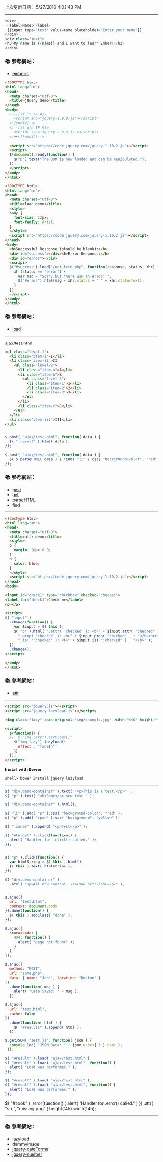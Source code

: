 
上次更新日期： 5/27/2016 4:02:43 PM      

---

```js
<div>
 <label>Name:</label>
 {{input type="text" value=name placeholder="Enter your name"}}
</div>
<div class="text">
<h3>My name is {{name}} and I want to learn Ember!</h3>
</div>

```

### :books: 參考網站：
- [emberjs](http://emberjs.com/)

```html
<!DOCTYPE html>
<html lang="en">
<head>
  <meta charset="utf-8">
  <title>jQuery demo</title>
</head>
<body>
  <!--[if lt IE 9]>
    <script src="jquery-1.9.0.js"></script>
  <![endif]-->
  <!--[if gte IE 9]>
    <script src="jquery-2.0.0.js"></script>
  <!--<![endif]-->
   
  <script src="https://code.jquery.com/jquery-1.10.2.js"></script> 
  <script>
  $(document).ready(function() {
    $("p").text("The DOM is now loaded and can be manipulated.");
  });
  </script>
</body>
</html>
```



```html
<!DOCTYPE html>
<html lang="en">
<head>
  <meta charset="utf-8">
  <title>load demo</title>
  <style>
  body {
    font-size: 12px;
    font-family: Arial;
  }
  </style>
  <script src="https://code.jquery.com/jquery-1.10.2.js"></script>
</head>
<body>
  <b>Successful Response (should be blank):</b>
  <div id="success"></div><b>Error Response:</b>
  <div id="error"></div>
  <script>
  $("#success").load("/not-here.php", function(response, status, xhr) {
    if (status == "error") {
      var msg = "Sorry but there was an error: ";
      $("#error").html(msg + xhr.status + " " + xhr.statusText);
    }
  });
  </script>
</body>
</html>
```

### :books: 參考網站：
- [load](http://api.jquery.com/load/)

---


ajax/test.html

```html
<ul class="level-1">
  <li class="item-i">I</li>
  <li class="item-ii">II
    <ul class="level-2">
      <li class="item-a">A</li>
      <li class="item-b">B
        <ul class="level-3">
          <li class="item-1">1</li>
          <li class="item-2">2</li>
          <li class="item-3">3</li>
        </ul>
      </li>
      <li class="item-c">C</li>
    </ul>
  </li>
  <li class="item-iii">III</li>
</ul>
```


```js

$.post( "ajax/test.html", function( data ) {
  $( ".result" ).html( data );
});

$.post( "ajax/test.html", function( data ) {
  $( $.parseHTML( data ) ).find( "li" ).css( "background-color", "red" );
});

```

### :books: 參考網站：
- [post](http://api.jquery.com/jQuery.post/)
- [get](https://api.jquery.com/jquery.get/)
- [parseHTML](http://api.jquery.com/jQuery.parseHTML/)
- [find](http://api.jquery.com/find/)

---

```html
<!doctype html>
<html lang="en">
<head>
  <meta charset="utf-8">
  <title>attr demo</title>
  <style>
  p {
    margin: 20px 0 0;
  }
  b {
    color: blue;
  }
  </style>
  <script src="https://code.jquery.com/jquery-1.10.2.js"></script>
</head>
<body>
 
<input id="check1" type="checkbox" checked="checked">
<label for="check1">Check me</label>
<p></p>
 
<script>
$( "input" )
  .change(function() {
    var $input = $( this );
    $( "p" ).html( ".attr( 'checked' ): <b>" + $input.attr( "checked" ) + "</b><br>" +
      ".prop( 'checked' ): <b>" + $input.prop( "checked" ) + "</b><br>" +
      ".is( ':checked' ): <b>" + $input.is( ":checked" ) + "</b>" );
  })
  .change();
</script>
 
</body>
</html>
```

### :books: 參考網站：

- [attr](http://api.jquery.com/attr/)

---


<a name="lazyload"></a>

```html
<script src="jquery.js"></script>
<script src="jquery.lazyload.js"></script>

<img class="lazy" data-original="img/example.jpg" width="640" height="480">

<script>
  $(function() {
  //  $("img.lazy").lazyload();
    $("img.lazy").lazyload({
      effect : "fadeIn"
    });
  });
</script>
```

**Install with Bower**
```console
shell> bower install jquery.lazyload
```

---

```js
$( "div.demo-container" ).text( "<p>This is a test.</p>" );
$( "p" ).text( "<b>Some</b> new text." );

$( "div.demo-container" ).html();

$( "li" ).add( "p" ).css( "background-color", "red" );
$( "p" ).add( "span" ).css( "background", "yellow" );

$( ".inner" ).append( "<p>Test</p>" );

$( "#target" ).click(function() {
  alert( "Handler for .click() called." );
});


$( "p" ).click(function() {
  var htmlString = $( this ).html();
  $( this ).text( htmlString );
});

$( "div.demo-container" )
  .html( "<p>All new content. <em>You bet!</em></p>" );


$.ajax({
  url: "test.html",
  context: document.body
}).done(function() {
  $( this ).addClass( "done" );
});

$.ajax({
  statusCode: {
    404: function() {
      alert( "page not found" );
    }
  }
});

$.ajax({
  method: "POST",
  url: "some.php",
  data: { name: "John", location: "Boston" }
})
  .done(function( msg ) {
    alert( "Data Saved: " + msg );
  });

$.ajax({
  url: "test.html",
  cache: false
})
  .done(function( html ) {
    $( "#results" ).append( html );
  });

$.getJSON( "test.js", function( json ) {
  console.log( "JSON Data: " + json.users[ 3 ].name );
 });


```


```js
$( "#result" ).load( "ajax/test.html" );
$( "#result" ).load( "ajax/test.html", function() {
  alert( "Load was performed." );
});

```

```js
$( "#result" ).load( "ajax/test.html" );
$( "#result" ).load( "ajax/test.html", function() {
  alert( "Load was performed." );
});

```

$( "#book" )
  .error(function() {
    alert( "Handler for .error() called." )
  })
  .attr( "src", "missing.png" ).height(145).width(145);





---

### :books: 參考網站：
- [lazyload](http://www.appelsiini.net/projects/lazyload)
- [dummyimage](http://dummyimage.com/)
- [jquery-dateFormat](https://github.com/phstc/jquery-dateFormat)
- [jquery-number](https://github.com/customd/jquery-number)

